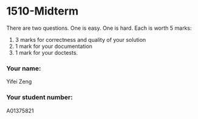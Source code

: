 # 1510-Midterm

There are two questions. One is easy. One is hard. Each is worth 5 marks:

<ol>
  <li>3 marks for correctness and quality of your solution</li>
  <li>1 mark for your documentation</li>
  <li>1 mark for your doctests.</li>
</ol>

### Your name:
Yifei Zeng

### Your student number:
A01375821
